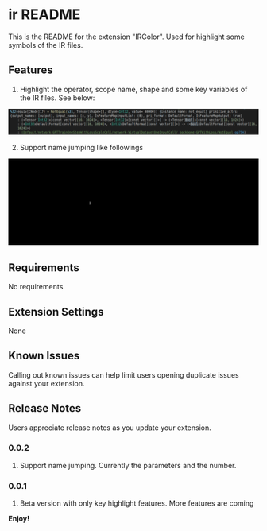 # ir README

This is the README for the extension "IRColor". Used for highlight some symbols of the IR files.

## Features

1. Highlight the operator, scope name, shape and some key variables of the IR files. See below:

![example](images/highlight_feature.png)

2. Support name jumping like followings

![example](images/ircolor.gif)

## Requirements

No requirements

## Extension Settings

None

## Known Issues

Calling out known issues can help limit users opening duplicate issues against your extension.

## Release Notes

Users appreciate release notes as you update your extension.

### 0.0.2

1. Support name jumping. Currently the parameters and the number.

### 0.0.1

1. Beta version with only key highlight features. More features are coming

**Enjoy!**
